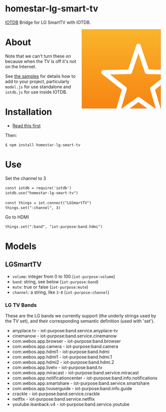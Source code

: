 # homestar-lg-smart-tv
[IOTDB](https://github.com/dpjanes/node-iotdb) Bridge for LG SmartTV with IOTDB. 

<img src="https://raw.githubusercontent.com/dpjanes/iotdb-homestar/master/docs/HomeStar.png" align="right" />

# About

Note that we can't turn these _on_ because when the
TV is off it's not on the Internet.

See <a href="samples/">the samples</a> for details how to add to your project,
particularly <code>model.js</code> for use standalone
and <code>iotdb.js</code> for use inside IOTDB.

# Installation

* [Read this first](https://github.com/dpjanes/node-iotdb/blob/master/docs/install.md)

Then:

    $ npm install homestar-lg-smart-tv

# Use

Set the channel to 3

	const iotdb = require('iotdb')
    iotdb.use("homestar-lg-smart-tv")

	const things = iot.connect("LGSmartTV")
	things.set(":channel", 3)

Go to HDMI

	things.set(":band", "iot-purpose:band.hdmi")

# Models
## LGSmartTV

* <code>volume</code>: integer from 0 to 100 (<code>iot-purpose:volume</code>)
* <code>band</code>: string, see below (<code>iot-purpose:band</code>)
* <code>mute</code>: true or false (<code>iot-purpose:mute</code>)
* <code>channel</code>: a string, like <code>3-0</code> (<code>iot-purpose:channel</code>)

### LG TV Bands

These are the LG bands we currently support (the underly strings used
by the TV set), and their corresponding semantic definition (used with 'set').

* anyplace.tv - iot-purpose:band.service.anyplace-tv
* cinemanow - iot-purpose:band.service.cinemanow
* com.webos.app.browser - iot-purpose:band.browser
* com.webos.app.camera - iot-purpose:band.camera
* com.webos.app.hdmi1 - iot-purpose:band.hdmi
* com.webos.app.hdmi1 - iot-purpose:band.hdmi.1
* com.webos.app.hdmi2 - iot-purpose:band.hdmi.2
* com.webos.app.livetv - iot-purpose:band.tv
* com.webos.app.miracast - iot-purpose:band.service.miracast
* com.webos.app.notificationcenter - iot-purpose:band.info.notifications
* com.webos.app.smartshare - iot-purpose:band.service.smartshare
* com.webos.app.tvuserguide - iot-purpose:band.info.guide
* crackle - iot-purpose:band.service.crackle
* netflix - iot-purpose:band.service.netflix
* youtube.leanback.v4 - iot-purpose:band.service.youtube
